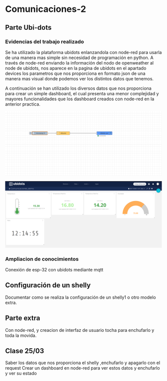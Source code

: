# Comunicaciones-2

## Parte Ubi-dots

### Evidencias del trabajo realizado
Se ha utilizado la plataforma ubidots enlanzandola con node-red para usarla de una manera mas simple sin necesidad de programación en python. A través de node-red enviando la información del nodo de openweather al node de ubidots, nos aparece en la pagina de ubidots en el apartado devices los parametros que nos proporciona en formato json de una manera mas visual donde podemos ver los distintos datos que tenemos.

A continuación se han utilizado los diversos datos que nos proporciona para crear un simple dashboard, el cual presenta una menor complejidad y mayores funcionalidades que los dashboard creados con node-red en la anterior practica.

![](/img/node_red_ubidots.png)

![Ejemplo dashboard](/img/dashboard_ejemplo.png)

### Ampliacion de conocimientos
Conexión de esp-32 con ubidots mediante mqtt

## Configuración de un shelly

Documentar como se realiza la configuración de un shelly1 o otro modelo extra.

## Parte extra 
Con node-red, y creacion de interfaz de usuario tocha para enchufarlo y toda la movida.


## Clase 25/03 
Saber los datos que nos proporciona el shelly ,enchufarlo y apagarlo con el request
Crear un dashboard en node-red para ver estos datos y enchufarlo y ver su estado
